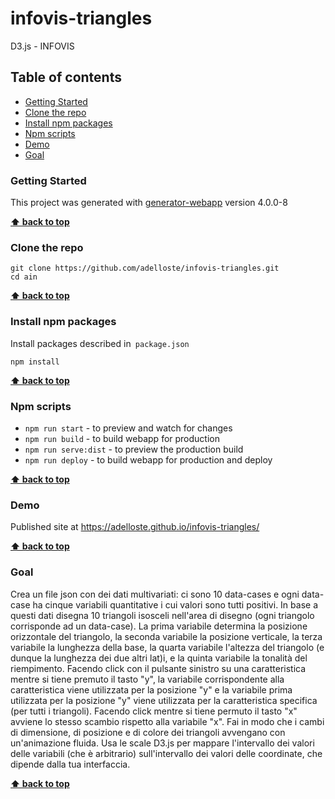 # infovis-triangles

D3.js - INFOVIS

## Table of contents

* [Getting Started](#getting-started)
* [Clone the repo](#clone-the-repo)
* [Install npm packages](#install-npm-packages)
* [Npm scripts](#npm-scripts)
* [Demo](#demo)
* [Goal](#goal)

### Getting Started

This project was generated with [generator-webapp](https://github.com/yeoman/generator-webapp) version 4.0.0-8

**[⬆ back to top](#table-of-contents)**

### Clone the repo

```shell
git clone https://github.com/adelloste/infovis-triangles.git
cd ain
```

**[⬆ back to top](#table-of-contents)**

### Install npm packages

Install packages described in` package.json`

```shell
npm install
```

**[⬆ back to top](#table-of-contents)**

### Npm scripts

* `npm run start` - to preview and watch for changes
* `npm run build` - to build webapp for production
* `npm run serve:dist` - to preview the production build
* `npm run deploy` - to build webapp for production and deploy

**[⬆ back to top](#table-of-contents)**

### Demo

Published site at https://adelloste.github.io/infovis-triangles/

**[⬆ back to top](#table-of-contents)**

### Goal

Crea un file json con dei dati multivariati: ci sono 10 data-cases e
ogni data-case ha cinque variabili quantitative i cui valori sono tutti
positivi. In base a questi dati disegna 10 triangoli isosceli nell'area
di disegno (ogni triangolo corrisponde ad un data-case). La prima
variabile determina la posizione orizzontale del triangolo, la seconda
variabile la posizione verticale, la terza variabile la lunghezza della
base, la quarta variabile l'altezza del triangolo (e dunque la lunghezza
dei due altri lat)i, e la quinta variabile la tonalità del riempimento.
Facendo click con il pulsante sinistro su una caratteristica mentre si
tiene premuto il tasto "y", la variabile corrispondente alla
caratteristica viene utilizzata per la posizione "y" e la variabile
prima utilizzata per la posizione "y" viene utilizzata per la
caratteristica specifica (per tutti i triangoli). Facendo click mentre
si tiene permuto il tasto "x" avviene lo stesso scambio rispetto alla
variabile "x". Fai in modo che i cambi di dimensione, di posizione e di
colore dei triangoli avvengano con un'animazione fluida. Usa le scale
D3.js per mappare l'intervallo dei valori delle variabili (che è
arbitrario) sull'intervallo dei valori delle coordinate, che dipende
dalla tua interfaccia.

**[⬆ back to top](#table-of-contents)**
